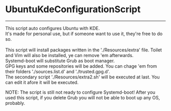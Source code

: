 # UbuntuKdeConfigurationScript
<hr>
This script auto configures Ubuntu with KDE.<br>
It's made for personal use, but if someone want to use it, they're free to do so.<br><br>
This script will install packages written in the './Resources/extra' file. Toilet and Vim will also be installed, ye can remove 'em afterwards.<br>
Systemd-boot will substitute Grub as boot manager.<br>
GPG keys and some repositories will be added. You can chage 'em from their folders './sources.list.d' and './trusted.gpg.d'.<br>
The secondary script './Resources/extra2.sh' will be executed at last. You can edit it afore it will be executed.

NOTE: The script is still not ready to configure Systemd-boot! After you used this script, if you delete Grub you will not be able to boot up any OS, probably.
